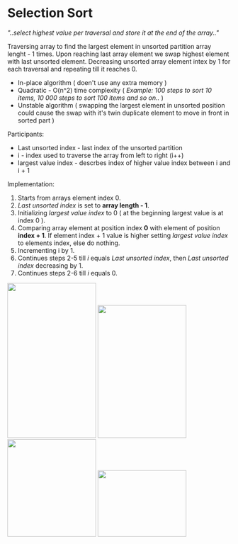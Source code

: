# Selection Sort

_"..select highest value per traversal and store it at the end of the array.."_

Traversing array to find the largest element in unsorted partition array lenght - 1 times. Upon reaching last array element we swap highest element with last unsorted element. Decreasing unsorted array element intex by 1 for each traversal and repeating till it reaches 0.

* In-place algorithm ( doen't use any extra memory )
* Quadratic - O(n^2) time complexity ( _Example: 100 steps to sort 10 items, 10 000 steps to sort 100 items and so on.._ )
* Unstable algorithm ( swapping the largest element in unsorted position could cause the swap with it's twin duplicate element to move in front in sorted part )

Participants:
* Last unsorted index - last index of the unsorted partition
* i - index used to traverse the array from left to right (i++)
* largest value index - descrbes index of higher value index between i and i + 1

Implementation:
1. Starts from arrays element index 0.
2. _Last unsorted index_ is set to __array length - 1__.
3. Initializing _largest value index_ to 0 ( at the beginning largest value is at index 0 ).
4. Comparing array element at position index __0__ with element of position __index + 1__. If element index + 1 value is higher setting _largest value index_ to elements index, else do nothing.
5. Incrementing i by 1.
6. Continues steps 2-5 till _i_ equals _Last unsorted index_, then _Last unsorted index_ decreasing by 1.
7. Continues steps 2-6 till _i_ equals 0.

<p float="left">
  <img src="http://www.equestionanswers.com/c/images/selection-sort-selection1-iteration-stages.png" width="200" height="350">
  <img src="http://www.equestionanswers.com/c/images/selection-sort-selection2-iteration-stages.png" width="200" height="300">
  <img src="http://www.equestionanswers.com/c/images/selection-sort-selection3-iteration-stages.png" width="200" height="220">
  <img src="http://www.equestionanswers.com/c/images/selection-sort-selection4-iteration-stages.png" width="200" height="150">
 </p>
